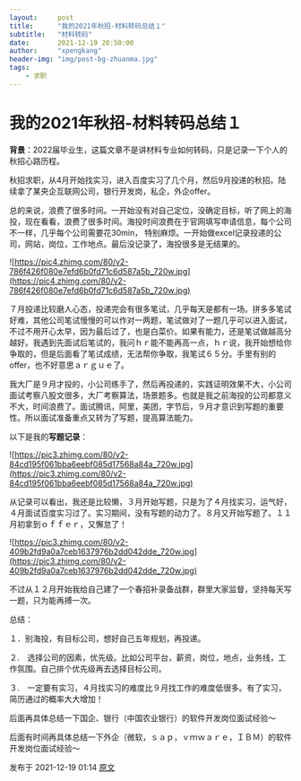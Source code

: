 ```yaml
---
layout:     post
title:      "我的2021年秋招-材料转码总结１"
subtitle:   "材料转码"
date:       2021-12-19 20:50:00
author:     "xpengkang"
header-img: "img/post-bg-zhuanma.jpg"
tags:
    - 求职
---
```

# 我的2021年秋招-材料转码总结１

**背景**：2022届毕业生，这篇文章不是讲材料专业如何转码，只是记录一下个人的秋招心路历程。

秋招求职，从4月开始找实习，进入百度实习了几个月，然后9月投递的秋招。陆续拿了某央企互联网公司，银行开发岗，私企，外企offer。

总的来说，浪费了很多时间。一开始没有对自己定位，没确定目标，听了网上的海投，现在看看，浪费了很多时间。海投时间浪费在于官网填写申请信息，每个公司不一样，几乎每个公司需要花30min， 特别麻烦。一开始做excel记录投递的公司，网站，岗位，工作地点。最后没记录了，海投很多是无结果的。

![https://pic4.zhimg.com/80/v2-786f426f080e7efd6b0fd71c6d587a5b_720w.jpg](https://pic4.zhimg.com/80/v2-786f426f080e7efd6b0fd71c6d587a5b_720w.jpg)

７月投递比较磨人心态，投递完会有很多笔试，几乎每天是都有一场。拼多多笔试好难，其他公司笔试慢慢的可以作对一两题，笔试做对了一题几乎可以进入面试，不过不用开心太早，因为最后过了，也是白菜价。如果有能力，还是笔试做越高分越好。我遇到先面试后笔试的，我问ｈｒ能不能再高一点，ｈｒ说，我开始想给你争取的，但是后面看了笔试成绩，无法帮你争取，我笔试６５分。手里有别的offer，也不好意思ａｒｇｕｅ了。

我大厂是９月才投的，小公司练手了，然后再投递的，实践证明效果不大，小公司面试考察八股文很多，大厂考察算法，场景题多。也就是我之前海投的公司都意义不大，时间浪费了。面试腾讯，阿里，美团，字节后，９月才意识到写题的重要性。所以面试准备重点又转为了写题，提高算法能力。

以下是我的**写题记录**：

![https://pic3.zhimg.com/80/v2-84cd195f061bba6eebf085d17568a84a_720w.jpg](https://pic3.zhimg.com/80/v2-84cd195f061bba6eebf085d17568a84a_720w.jpg)

从记录可以看出，我还是比较懒，３月开始写题，只是为了４月找实习，运气好，４月面试百度实习过了。实习期间，没有写题的动力了。８月又开始写题了。１１月初拿到ｏｆｆｅｒ，又懈怠了！

![https://pic3.zhimg.com/80/v2-409b2fd9a0a7ceb1637976b2dd042dde_720w.jpg](https://pic3.zhimg.com/80/v2-409b2fd9a0a7ceb1637976b2dd042dde_720w.jpg)

不过从１２月开始我给自己建了一个春招补录备战群，群里大家监督，坚持每天写一题，只为能再搏一次。

总结：

１．别海投，有目标公司，想好自己五年规划，再投递。

２.　选择公司的因素，优先级。比如公司平台，薪资，岗位，地点，业务线，工作氛围。自己排个优先级再去选择目标公司。

３.　一定要有实习，４月找实习的难度比９月找工作的难度低很多。有了实习，简历通过的概率大大增加！

后面再具体总结一下国企、银行（中国农业银行）的软件开发岗位面试经验～

后面有时间再具体总结一下外企（微软，ｓａｐ，ｖｍｗａｒｅ，ＩＢＭ）的软件开发岗位面试经验～

发布于 2021-12-19 01:14 [原文](https://zhuanlan.zhihu.com/p/447142102)